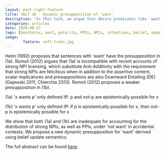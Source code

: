 ```yaml
---
layout: post-light-feature
title: SALT 30 - Dynamic presupposition of 'want'
description: "In this talk, we argue that desire predicates like 'want' have a dynamic presupposition derived using belief revisions. The argument comes from polarity sensitivity phenomena."
categories: articles
date: 2020-08-17
tags: [Goncharov, want, polarity, PPIs, NPIs, intentions, belief, updates, revisions, presupposition]
image: 
        feature: soft-trees.jpg
---
```


Heim (1992) proposes that sentences with 'want' have the presupposition in (1a). Romoli (2012) argues that (1a) is incompatible with recent accounts of strong NPI licensing, which substitute Anti-Additivity with the requirement that strong NPIs are felicitous when in addition to the assertive content, scalar implicatures and presuppositions are also Downward Entailing (DE) (Gajewski 2011, Chierchia 2013). Romoli (2012) proposes a weaker presupposition in (1b).

(1a)
'x wants p' only defined iff:
p and not-p are epistemically possible for x

(1b)
‘x wants p' only defined iff:
if p is epistemically possible for x, then not-p is epistemically possible for x

We show that both (1a) and (1b) are inadequate for accounting for the distribution of strong NPIs, as well as PPIs, under 'not want' in accidental contexts. We propose a new dynamic presupposition for 'want' derived using belief update semantics.
 
 The full abstract can be found [here](/docs/want_and_PSIs-SALT30abstract.pdf).



